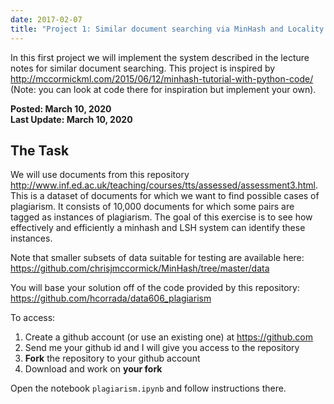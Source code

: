 ```yaml
---
date: 2017-02-07
title: "Project 1: Similar document searching via MinHash and Locality Sensitive Hashing" 
---
```


In this first project we will implement the system described in the lecture notes for similar document searching.
This project is inspired by http://mccormickml.com/2015/06/12/minhash-tutorial-with-python-code/ (Note: you can look at code there
for inspiration but implement your own).

<!--more-->

**Posted: March 10, 2020**   
**Last Update:  March 10, 2020** 

## The Task

We will use documents from this repository http://www.inf.ed.ac.uk/teaching/courses/tts/assessed/assessment3.html.
This is a dataset of documents for which we want to find possible cases of plagiarism. It consists of 10,000 documents for which
some pairs are tagged as instances of plagiarism. The goal of this exercise is to see how effectively and efficiently 
a minhash and LSH system can identify these instances.

Note that smaller subsets of data suitable for testing are available here:
https://github.com/chrisjmccormick/MinHash/tree/master/data

You will base your solution off of the code provided by this repository:
https://github.com/hcorrada/data606_plagiarism

To access: 

1. Create a github account (or use an existing one) at https://github.com  
2. Send me your github id and I will give you access to the repository  
3. **Fork** the repository to your github account  
4. Download and work on **your fork**  

Open the notebook `plagiarism.ipynb` and follow instructions there.

